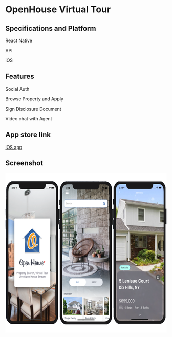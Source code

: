 # OpenHouse Virtual Tour

## Specifications and Platform

React Native

API

iOS

## Features
Social Auth

Browse Property and Apply

Sign Disclosure Document

Video chat with Agent


## App store link
[iOS app](https://apps.apple.com/us/app/open-house-and-virtual-tours/id1517663733)

## Screenshot
<img src="./openhousevirtualtour.png" height="500px" width="1000px">
